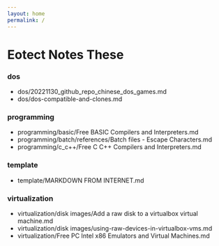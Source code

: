 ```yaml
---
layout: home
permalink: /
---
```


# Eotect Notes These

### dos
 - dos/20221130_github_repo_chinese_dos_games.md
 - dos/dos-compatible-and-clones.md

### programming
 - programming/basic/Free BASIC Compilers and Interpreters.md
 - programming/batch/references/Batch files - Escape Characters.md
 - programming/c_c++/Free C C++ Compilers and Interpreters.md
 
### template
 - template/MARKDOWN FROM INTERNET.md
 
### virtualization
 - virtualization/disk images/Add a raw disk to a virtualbox virtual machine.md
 - virtualization/disk images/using-raw-devices-in-virtualbox-vms.md
 - virtualization/Free PC Intel x86 Emulators and Virtual Machines.md
